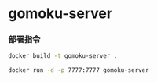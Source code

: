 # gomoku-server
 
### 部署指令

```bash
docker build -t gomoku-server .

docker run -d -p 7777:7777 gomoku-server
```